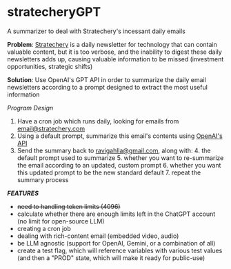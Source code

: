 # stratecheryGPT
A summarizer to deal with Stratechery's incessant daily emails

**Problem**: [Stratechery](https://stratechery.com/) is a daily newsletter for technology that can contain
valuable content, but it is too verbose, and the inability to digest these daily newsletters adds up, causing valuable
information to be missed (investment opportunities, strategic shifts)

**Solution**: Use OpenAI's GPT API in order to summarize the daily email newsletters according to a prompt designed to 
extract the most useful information

*Program Design*
1. Have a cron job which runs daily, looking for emails from email@stratechery.com
2. Using a default prompt, summarize this email's contents using [OpenAI's API](https://platform.openai.com/overview)
3. Send the summary back to ravigahlla@gmail.com, along with:
   4. the default prompt used to summarize
   5. whether you want to re-summarize the email according to an updated, custom prompt
   6. whether you want this updated prompt to be the new standard default
   7. repeat the summary process


***FEATURES***
- ~~need to handling token limits (4096)~~
- calculate whether there are enough limits left in the ChatGPT account (no limit for open-source LLM)
- creating a cron job
- dealing with rich-content email (embedded video, audio)
- be LLM agnostic (support for OpenAI, Gemini, or a combination of all)
- create a test flag, which will reference variables with various test values (and then a "PROD" state, which will
make it ready for public-use) 